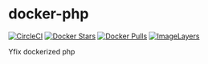 # docker-php

[![CircleCI](https://img.shields.io/circleci/project/yfix/docker-php/release.svg)](https://circleci.com/gh/yfix/docker-php)
[![Docker Stars](https://img.shields.io/docker/stars/yfix/php.svg)](https://hub.docker.com/r/yfix/php 'Docker Stars')
[![Docker Pulls](https://img.shields.io/docker/pulls/yfix/php.svg)](https://hub.docker.com/r/yfix/php 'Docker Pulls')
[![ImageLayers](https://imagelayers.io/badge/yfix/php.svg)](https://imagelayers.io/?images=yfix/php:latest 'Get your own badge on imagelayers.io')

Yfix dockerized php
